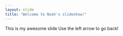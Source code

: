 ```yaml
---
layout: slide
title: "Welcome to Noah's slideshow!"
---
```

This is my awesome slide
Use the left arrow to go back!

